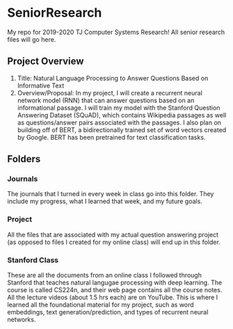 # SeniorResearch

My repo for 2019-2020 TJ Computer Systems Research! All senior research files will go here.

## Project Overview
1. Title: Natural Language Processing to Answer Questions Based on Informative Text <br>
2. Overview/Proposal: In my project, I will create a recurrent neural network model (RNN) that can answer questions based on an informational passage. I will train my model with the Stanford Question Answering Dataset (SQuAD), which contains Wikipedia passages as well as questions/answer pairs associated with the passages. I also plan on building off of BERT, a bidirectionally trained set of word vectors created by Google. BERT has been pretrained for text classification tasks.

## Folders

### Journals
The journals that I turned in every week in class go into this folder. They include my progress, what I learned that week, and my future goals.

### Project
All the files that are associated with my actual question answering project (as opposed to files I created for my online class) will end up in this folder.

### Stanford Class
These are all the documents from an online class I followed through Stanford that teaches natural langugae processing with deep learning. The course is called CS224n, and their web page contains all the course notes. All the lecture videos (about 1.5 hrs each) are on YouTube. This is where I learned all the foundational material for my project, such as word embeddings, text generation/prediction, and types of recurrent neural networks.
